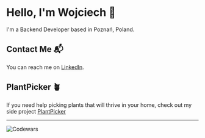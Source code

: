 # Hello, I'm Wojciech  👋

I'm a Backend Developer based in Poznań, Poland.

## Contact Me 📬
You can reach me on [LinkedIn](https://linkedin.com/in/wojciech-dobrychlop/).

## PlantPicker 🪴

If you need help picking plants that will thrive in your home, check out my side project [PlantPicker](https://plantpicker.net/)

<hr>

![Codewars](https://github.r2v.ch/codewars?user=WojDob&hide_clan=true&theme=solarized_light&top_languages=true)

